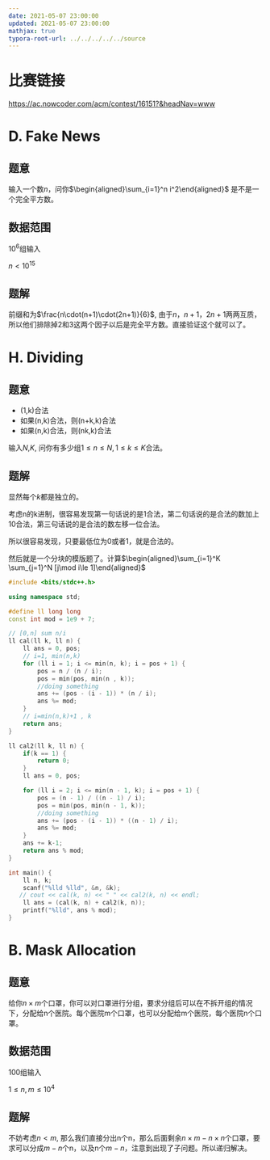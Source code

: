 ```yaml
---
date: 2021-05-07 23:00:00
updated: 2021-05-07 23:00:00
mathjax: true
typora-root-url: ../../../../../source
---
```




# 比赛链接

https://ac.nowcoder.com/acm/contest/16151?&headNav=www



# D. Fake News

## 题意

输入一个数$n$，问你$\begin{aligned}\sum_{i=1}^n i^2\end{aligned}$ 是不是一个完全平方数。

## 数据范围

$10^6$组输入

$n\lt 10^{15}$

## 题解

前缀和为$\frac{n\cdot(n+1)\cdot(2n+1)}{6}$, 由于$n$，$n+1$，$2n+1$两两互质，所以他们排除掉$2$和$3$这两个因子以后是完全平方数。直接验证这个就可以了。





# H. Dividing

## 题意

- (1,k)合法
- 如果(n,k)合法，则(n+k,k)合法
- 如果(n,k)合法，则(nk,k)合法

输入$N$,$K$, 问你有多少组$1\le n\le N,1\le k\le K$合法。

## 题解

显然每个$k$都是独立的。

考虑n的k进制，很容易发现第一句话说的是$1$合法，第二句话说的是合法的数加上$10$合法，第三句话说的是合法的数左移一位合法。

所以很容易发现，只要最低位为0或者1，就是合法的。

然后就是一个分块的模版题了。计算$\begin{aligned}\sum_{i=1}^K \sum_{j=1}^N [j\mod i\le 1]\end{aligned}$

```c++
#include <bits/stdc++.h>

using namespace std;

#define ll long long
const int mod = 1e9 + 7;

// [0,n] sum n/i
ll cal(ll k, ll n) {
    ll ans = 0, pos;
    // i=1, min(n,k)
    for (ll i = 1; i <= min(n, k); i = pos + 1) {
        pos = n / (n / i);
        pos = min(pos, min(n , k));
        //doing something
        ans += (pos - (i - 1)) * (n / i);
        ans %= mod;
    }
    // i=min(n,k)+1 , k
    return ans;
}

ll cal2(ll k, ll n) {
    if(k == 1) {
        return 0;
    }
    ll ans = 0, pos;

    for (ll i = 2; i <= min(n - 1, k); i = pos + 1) {
        pos = (n - 1) / ((n - 1) / i);
        pos = min(pos, min(n - 1, k));
        //doing something
        ans += (pos - (i - 1)) * ((n - 1) / i);
        ans %= mod;
    }
    ans += k-1;
    return ans % mod;
}

int main() {
    ll n, k;
    scanf("%lld %lld", &n, &k);
   // cout << cal(k, n) << " " << cal2(k, n) << endl;
    ll ans = (cal(k, n) + cal2(k, n));
    printf("%lld", ans % mod);
}


```





# B. Mask Allocation

## 题意

给你$n\times m$个口罩，你可以对口罩进行分组，要求分组后可以在不拆开组的情况下，分配给n个医院。每个医院m个口罩，也可以分配给m个医院，每个医院n个口罩。

## 数据范围

$100$组输入

$1\le n,m \le 10^4$

## 题解

不妨考虑$n<m$, 那么我们直接分出n个n，那么后面剩余$n\times m-n\times n$个口罩，要求可以分成$m-n$个n，以及n个$m-n$，注意到出现了子问题。所以递归解决。












